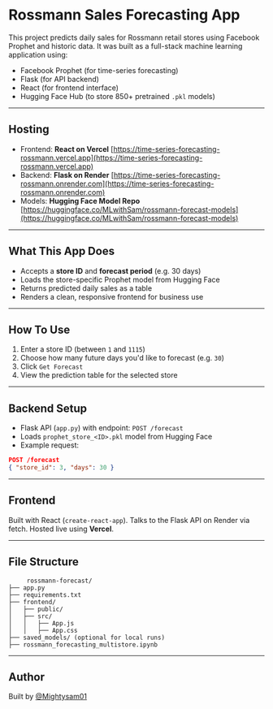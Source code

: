 # Rossmann Sales Forecasting App

This project predicts daily sales for Rossmann retail stores using Facebook Prophet and historic data. It was built as a full-stack machine learning application using:

- Facebook Prophet (for time-series forecasting)
- Flask (for API backend)
- React (for frontend interface)
- Hugging Face Hub (to store 850+ pretrained `.pkl` models)

---

## Hosting

- Frontend: **React on Vercel** [https://time-series-forecasting-rossmann.vercel.app](https://time-series-forecasting-rossmann.vercel.app)
- Backend: **Flask on Render** [https://time-series-forecasting-rossmann.onrender.com](https://time-series-forecasting-rossmann.onrender.com)
- Models: **Hugging Face Model Repo** [https://huggingface.co/MLwithSam/rossmann-forecast-models](https://huggingface.co/MLwithSam/rossmann-forecast-models)

---

## What This App Does

- Accepts a **store ID** and **forecast period** (e.g. 30 days)
- Loads the store-specific Prophet model from Hugging Face
- Returns predicted daily sales as a table
- Renders a clean, responsive frontend for business use

---

## How To Use

1. Enter a store ID (between `1` and `1115`)
2. Choose how many future days you'd like to forecast (e.g. `30`)
3. Click `Get Forecast`
4. View the prediction table for the selected store

---

## Backend Setup

- Flask API (`app.py`) with endpoint: `POST /forecast`
- Loads `prophet_store_<ID>.pkl` model from Hugging Face
- Example request:

```json
POST /forecast
{ "store_id": 3, "days": 30 }
```

---

## Frontend

Built with React (`create-react-app`). Talks to the Flask API on Render via fetch. Hosted live using **Vercel**.

---

## File Structure

```
     rossmann-forecast/
├── app.py
├── requirements.txt
├── frontend/
│   ├── public/
│   ├── src/
│   │   ├── App.js
│   │   ├── App.css
├── saved_models/ (optional for local runs)
├── rossmann_forecasting_multistore.ipynb
```

---

## Author

Built by [@Mightysam01](https://huggingface.co/MLwithSam)
